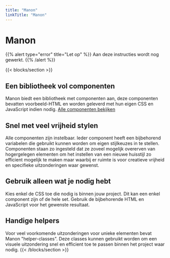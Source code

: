 ```yaml
---
title: "Manon"
linkTitle: "Manon"
---
```


# Manon

{{% alert type="error" title="Let op" %}}
Aan deze instructies wordt nog gewerkt.
{{% /alert %}}

{{< blocks/section >}}
## Een bibliotheek vol componenten

Manon biedt een bibliotheek met componenten aan, deze componenten bevatten
voorbeeld-HTML en worden geleverd met hun eigen CSS en JavaScript indien nodig.
[Alle componenten bekijken](/components)

## Snel met veel vrijheid stylen

Alle componenten zijn instelbaar. Ieder component heeft een bijbehorend
variabelen die gebruikt kunnen worden om eigen stijlkeuzes in te stellen.
Componenten staan zo ingesteld dat ze zoveel mogelijk overerven van
hogergelegen elementen om het instellen van een nieuwe huisstijl zo efficient
mogelijk te maken maar waarbij er ruimte is voor creatieve vrijheid en
specifieke uitzonderingen waar gewenst.

## Gebruik alleen wat je nodig hebt

Kies enkel de CSS toe die nodig is binnen jouw project. Dit kan een enkel
component zijn of de hele set. Gebruik de bijbehorende HTML en JavaScript voor
het gewenste resultaat.

## Handige helpers

Voor veel voorkomende uitzonderingen voor unieke elementen bevat Manon
"helper-classes". Deze classes kunnen gebruikt worden om een visuele
uitzondering snel en efficient toe te passen binnen het project waar nodig.
{{< /blocks/section >}}
